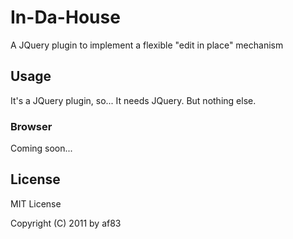 # In-Da-House

A JQuery plugin to implement a flexible "edit in place" mechanism


## Usage

It's a JQuery plugin, so... It needs JQuery. But nothing else.

### Browser

Coming soon...

## License

MIT License

Copyright (C) 2011 by af83
